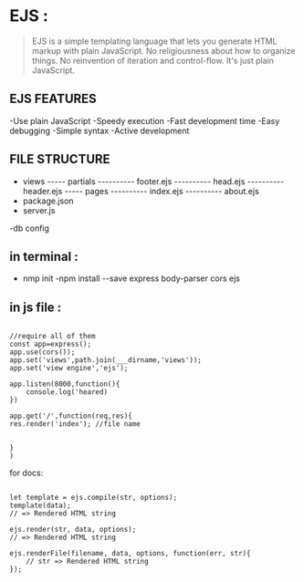 # EJS :

>EJS is a simple templating language that lets you generate HTML markup with plain JavaScript. No religiousness about how to organize things. No reinvention of iteration and control-flow. It's just plain JavaScript.


## EJS FEATURES 

-Use plain JavaScript
-Speedy execution
-Fast development time
-Easy debugging
-Simple syntax
-Active development


## FILE STRUCTURE 

- views
----- partials
---------- footer.ejs
---------- head.ejs
---------- header.ejs
----- pages
---------- index.ejs
---------- about.ejs
- package.json
- server.js


-db config 




## in terminal :

- nmp init 
-npm install --save express body-parser cors ejs 


## in js file  : 

```

//require all of them 
const app=express();
app.use(cors());
app.set('views',path.join(___dirname,'views'));
app.set('view engine','ejs');

app.listen(8000,function(){
    console.log('heared)
})

app.get('/',function(req,res){
res.render('index'); //file name 


}
)

```
for docs:


```

let template = ejs.compile(str, options);
template(data);
// => Rendered HTML string

ejs.render(str, data, options);
// => Rendered HTML string

ejs.renderFile(filename, data, options, function(err, str){
    // str => Rendered HTML string
});

```


















